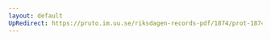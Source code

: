 ```yaml
---
layout: default
UpRedirect: https://pruto.im.uu.se/riksdagen-records-pdf/1874/prot-1874--ak--309/prot-1874--ak--309_007.pdf
---
```

